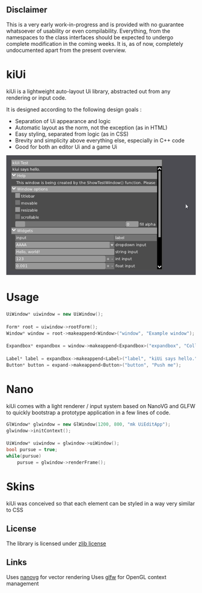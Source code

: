 ## Disclaimer
This is a very early work-in-progress and is provided with no guarantee whatsoever of usability or even compilability.
Everything, from the namespaces to the class interfaces should be expected to undergo complete modification in the coming weeks.
It is, as of now, completely undocumented apart from the present overview.

kiUi
====

kiUi is a lightweight auto-layout Ui library, abstracted out from any rendering or input code.

It is designed according to the following design goals :
- Separation of Ui appearance and logic
- Automatic layout as the norm, not the exception (as in HTML)
- Easy styling, separated from logic (as in CSS)
- Brevity and simplicity above everything else, especially in C++ code
- Good for both an editor Ui and a game Ui

![screenshot of the example window with a raw skin](kiui.png?raw=true)

Usage
====
```C++
UiWindow* uiwindow = new UiWindow();

Form* root = uiwindow->rootForm();
Window* window = root->makeappend<Window>("window", "Example window");

Expandbox* expandbox = window->makeappend<Expandbox>("expandbox", "Collapsable box");

Label* label = expandbox->makeappend<Label>("label", "kiUi says hello.");
Button* button = expand->makeappend<Button>("button", "Push me");
```

Nano
====

kiUi comes with a light renderer / input system based on NanoVG and GLFW to quickly bootstrap a prototype application in a few lines of code.

```C++
GlWindow* glwindow = new GlWindow(1200, 800, "mk UiEditApp");
glwindow->initContext();

UiWindow* uiwindow = glwindow->uiWindow();
bool pursue = true;
while(pursue)
    pursue = glwindow->renderFrame();
```

Skins
=====

kiUi was conceived so that each element can be styled in a way very similar to CSS

## License
The library is licensed under [zlib license](LICENSE.txt)

## Links
Uses [nanovg](https://github.com/memononen/nanovg) for vector rendering
Uses [glfw](https://github.com/glfw/glfw) for OpenGL context management